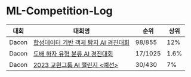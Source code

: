 # ML-Competition-Log

|대회|대회명|순위|상위
  |---|------|----|----|
  |Dacon|[합성데이터 기반 객체 탐지 AI 경진대회](https://dacon.io/competitions/official/236107/overview/description)|98/855|12%|
  |Dacon|[도배 하자 유형 분류 AI 경진대회](Dacon_Hansol_Classification/README.md)|17/1025|1.6%|
  |Dacon|[2023 교원그룹 AI 챌린지 <예선>](Dacon_KYOWON_OCR/README.md)|30/430|7%|
